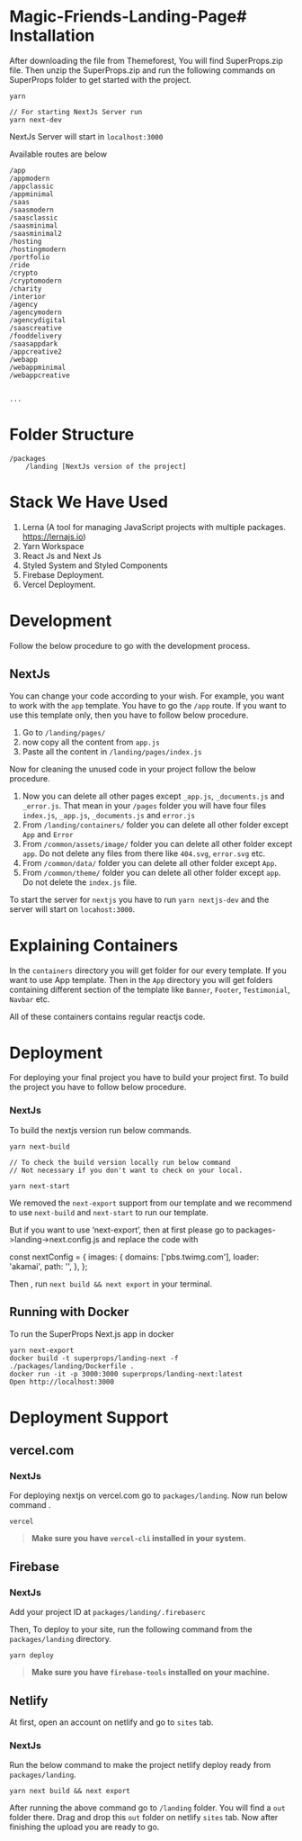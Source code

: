 # Magic-Friends-Landing-Page# Installation

After downloading the file from Themeforest, You will find SuperProps.zip file. Then unzip the SuperProps.zip and run the following commands on SuperProps folder to get started with the project.

```
yarn
```

```
// For starting NextJs Server run
yarn next-dev
```

NextJs Server will start in `localhost:3000`

Available routes are below

```
/app
/appmodern
/appclassic
/appminimal
/saas
/saasmodern
/saasclassic
/saasminimal
/saasminimal2
/hosting
/hostingmodern
/portfolio
/ride
/crypto
/cryptomodern
/charity
/interior
/agency
/agencymodern
/agencydigital
/saascreative
/fooddelivery
/saasappdark
/appcreative2
/webapp
/webappminimal
/webappcreative


...
```

# Folder Structure

```
/packages
	/landing [NextJs version of the project]
```

# Stack We Have Used

1. Lerna (A tool for managing JavaScript projects with multiple packages. https://lernajs.io)
2. Yarn Workspace
3. React Js and Next Js
4. Styled System and Styled Components
5. Firebase Deployment.
6. Vercel Deployment.

# Development

Follow the below procedure to go with the development process.

## NextJs

You can change your code according to your wish. For example, you want to work with the `app` template. You have to go the `/app` route. If you want to use this template only, then you have to follow below procedure.

1. Go to `/landing/pages/`
2. now copy all the content from `app.js`
3. Paste all the content in `/landing/pages/index.js`

Now for cleaning the unused code in your project follow the below procedure.

1. Now you can delete all other pages except `_app.js`, `_documents.js` and `_error.js`. That mean in your `/pages` folder you will have four files `index.js`, `_app.js`, `_documents.js` and `error.js`
2. From `/landing/containers/` folder you can delete all other folder except `App` and `Error`
3. From `/common/assets/image/` folder you can delete all other folder except `app`. Do not delete any files from there like `404.svg`, `error.svg` etc.
4. From `/common/data/` folder you can delete all other folder except `App`.
5. From `/common/theme/` folder you can delete all other folder except `app`. Do not delete the `index.js` file.

To start the server for `nextjs` you have to run `yarn nextjs-dev` and the server will start on `locahost:3000`.

# Explaining Containers

In the `containers` directory you will get folder for our every template. If you want to use App template. Then in the `App` directory you will get folders containing different section of the template like `Banner`, `Footer`, `Testimonial`, `Navbar` etc.

All of these containers contains regular reactjs code.

# Deployment

For deploying your final project you have to build your project first. To build the project you have to follow below procedure.

### NextJs

To build the nextjs version run below commands.

```
yarn next-build

// To check the build version locally run below command
// Not necessary if you don't want to check on your local.

yarn next-start
```

We removed the `next-export` support from our template and we recommend to use `next-build` and `next-start` to run our template.

But if you want to use ‘next-export’, then at first please go to packages->landing->next.config.js and replace the code with

const nextConfig = {
images: {
domains: ['pbs.twimg.com'],
loader: 'akamai',
path: '',
},
};

Then , run `next build && next export` in your terminal.

## Running with Docker

To run the SuperProps Next.js app in docker

```
yarn next-export
docker build -t superprops/landing-next -f ./packages/landing/Dockerfile .
docker run -it -p 3000:3000 superprops/landing-next:latest
Open http://localhost:3000
```

# Deployment Support

## vercel.com

### NextJs

For deploying nextjs on vercel.com go to `packages/landing`. Now run below command .

```
vercel
```

> **Make sure you have `vercel-cli` installed in your system.**

## Firebase

### NextJs

Add your project ID at `packages/landing/.firebaserc`

Then, To deploy to your site, run the following command from the `packages/landing` directory.

```
yarn deploy
```

> **Make sure you have `firebase-tools` installed on your machine.**

## Netlify

At first, open an account on netlify and go to `sites` tab.

### NextJs

Run the below command to make the project netlify deploy ready from `packages/landing`.

```
yarn next build && next export
```

After running the above command go to `/landing` folder. You will find a `out` folder there. Drag
and drop this `out` folder on netlify `sites` tab. Now after finishing the upload you are ready to go.
